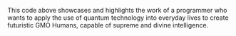 This code above showcases and highlights the work of a programmer who wants to apply the use of quantum technology into everyday lives to create futuristic GMO Humans, capable of supreme and divine intelligence. 
